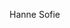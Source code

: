 Hanne Sofie

<!---
hannehaugland/hannehaugland is a ✨ special ✨ repository because its `README.md` (this file) appears on your GitHub profile.
You can click the Preview link to take a look at your changes.
--->
